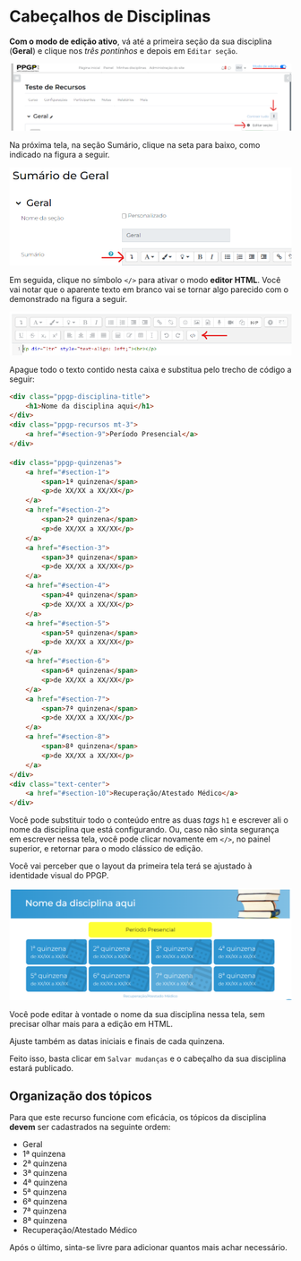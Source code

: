 # Cabeçalhos de Disciplinas

**Com o modo de edição ativo**, vá até a primeira seção da sua disciplina (**Geral**) e clique nos *três pontinhos* e depois em `Editar seção`.

![Figura 1](../assets/ppgp-course-header/1.png)

Na próxima tela, na seção Sumário, clique na seta para baixo, como indicado na figura a seguir.

![Figura 2](../assets/ppgp-course-header/2.png)

Em seguida, clique no símbolo `</>` para ativar o modo **editor HTML**. Você vai notar que o aparente texto em branco vai se tornar algo parecido com o demonstrado na figura a seguir.

![Figura 3](../assets/ppgp-course-header/3.png)

Apague todo o texto contido nesta caixa e substitua pelo trecho de código a seguir:

```html
<div class="ppgp-disciplina-title">
    <h1>Nome da disciplina aqui</h1>
</div>
<div class="ppgp-recursos mt-3">
    <a href="#section-9">Período Presencial</a>
</div>

<div class="ppgp-quinzenas">
    <a href="#section-1">
        <span>1ª quinzena</span>
        <p>de XX/XX a XX/XX</p>
    </a>
    <a href="#section-2">
        <span>2ª quinzena</span>
        <p>de XX/XX a XX/XX</p>
    </a>
    <a href="#section-3">
        <span>3ª quinzena</span>
        <p>de XX/XX a XX/XX</p>
    </a>
    <a href="#section-4">
        <span>4ª quinzena</span>
        <p>de XX/XX a XX/XX</p>
    </a>
    <a href="#section-5">
        <span>5ª quinzena</span>
        <p>de XX/XX a XX/XX</p>
    </a>
    <a href="#section-6">
        <span>6ª quinzena</span>
        <p>de XX/XX a XX/XX</p>
    </a>
    <a href="#section-7">
        <span>7ª quinzena</span>
        <p>de XX/XX a XX/XX</p>
    </a>
    <a href="#section-8">
        <span>8ª quinzena</span>
        <p>de XX/XX a XX/XX</p>
    </a>
</div>
<div class="text-center">
    <a href="#section-10">Recuperação/Atestado Médico</a>
</div>
```

Você pode substituir todo o conteúdo entre as duas *tags* `h1` e escrever ali o nome da disciplina que está configurando. Ou, caso não sinta segurança em escrever nessa tela, você pode clicar novamente em `</>`, no painel superior, e retornar para o modo clássico de edição.

Você vai perceber que o layout da primeira tela terá se ajustado à identidade visual do PPGP.

![Figura 4](../assets/ppgp-course-header/4.png)

Você pode editar à vontade o nome da sua disciplina nessa tela, sem precisar olhar mais para a edição em HTML.

Ajuste também as datas iniciais e finais de cada quinzena.

Feito isso, basta clicar em `Salvar mudanças` e o cabeçalho da sua disciplina estará publicado.

## Organização dos tópicos

Para que este recurso funcione com eficácia, os tópicos da disciplina **devem** ser cadastrados na seguinte ordem:

- Geral
- 1ª quinzena
- 2ª quinzena
- 3ª quinzena
- 4ª quinzena
- 5ª quinzena
- 6ª quinzena
- 7ª quinzena
- 8ª quinzena
- Recuperação/Atestado Médico

Após o último, sinta-se livre para adicionar quantos mais achar necessário.